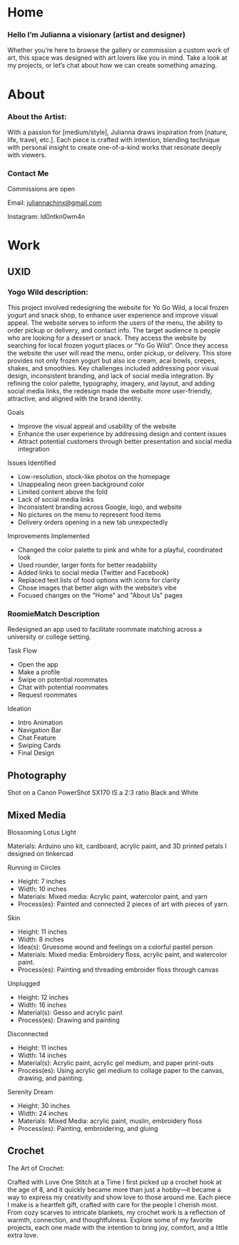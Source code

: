 # Home

### Hello I’m Julianna a visionary (artist and designer)

Whether you’re here to browse the gallery or commission a custom work of art, this space was designed with art lovers like you in mind.
Take a look at my projects, or let’s chat about how we can create something amazing.


# About

### About the Artist:

With a passion for [medium/style], Julianna draws inspiration from [nature, life, travel, etc.]. Each piece is crafted with intention, blending technique with personal insight to create one-of-a-kind works that resonate deeply with viewers.

### Contact Me

Commissions are open

Email: juliannachinx@gmail.com 

Instagram: Id0ntkn0wm4n


# Work
## UXID

### Yogo Wild description:

This project involved redesigning the website for Yo Go Wild, a local frozen yogurt and snack shop, to enhance user experience and improve visual appeal. The website serves to inform the users of the menu, the ability to order pickup or delivery, and contact info. The target audience is people who are looking for a dessert or snack. They access the website by searching for local frozen yogurt places or “Yo Go Wild”. Once they access the website the user will read the menu, order pickup, or delivery. This store provides not only frozen yogurt but also ice cream, acai bowls, crepes, shakes, and smoothies. Key challenges included addressing poor visual design, inconsistent branding, and lack of social media integration. By refining the color palette, typography, imagery, and layout, and adding social media links, the redesign made the website more user-friendly, attractive, and aligned with the brand identity.

Goals
- Improve the visual appeal and usability of the website
- Enhance the user experience by addressing design and content issues
- Attract potential customers through better presentation and social media integration

Issues Identified
- Low-resolution, stock-like photos on the homepage
- Unappealing neon green background color
- Limited content above the fold
- Lack of social media links
- Inconsistent branding across Google, logo, and website
- No pictures on the menu to represent food items
- Delivery orders opening in a new tab unexpectedly

Improvements Implemented
- Changed the color palette to pink and white for a playful, coordinated look
- Used rounder, larger fonts for better readability
- Added links to social media (Twitter and Facebook)
- Replaced text lists of food options with icons for clarity
- Chose images that better align with the website’s vibe
- Focused changes on the "Home" and "About Us" pages

### RoomieMatch Description 

Redesigned an app used to facilitate roommate matching across a university or college setting.

Task Flow
- Open the app
- Make a profile
- Swipe on potential roommates
- Chat with potential roommates
- Request roommates

Ideation
- Intro Animation
- Navigation Bar
- Chat Feature
- Swiping Cards
- Final Design

## Photography
Shot on a Canon PowerShot SX170 IS a 2:3 ratio Black and White

## Mixed Media

Blossoming Lotus Light

Materials: Arduino uno kit, cardboard, acrylic paint, and 3D printed petals I designed on tinkercad


Running in Circles

- Height: 7 inches
- Width: 10 inches
- Materials: Mixed media: Acrylic paint, watercolor paint, and yarn 
- Process(es): Painted and connected 2 pieces of art with pieces of yarn. 

Skin

- Height: 11 inches
- Width: 8 inches
- Idea(s): Gruesome wound and feelings on a colorful pastel person 
- Materials: Mixed media: Embroidery floss, acrylic paint, and watercolor paint. 
- Process(es): Painting and threading embroider floss through canvas 

Unplugged

- Height: 12 inches
- Width: 16 inches
- Material(s): Gesso and acrylic paint
- Process(es): Drawing and painting

Disconnected

- Height: 11 inches
- Width: 14 inches
- Material(s): Acrylic paint, acrylic gel medium, and paper print-outs
- Process(es): Using acrylic gel medium to collage paper to the canvas, drawing, and painting.

Serenity Dream

- Height: 30 inches
- Width: 24 inches
- Materials: Mixed Media: acrylic paint, muslin, embroidery floss
- Process(es): Painting, embroidering, and gluing



## Crochet
The Art of Crochet: 

Crafted with Love
One Stitch at a Time
I first picked up a crochet hook at the age of 8, and it quickly became more than just a hobby—it became a way to express my creativity and show love to those around me. Each piece I make is a heartfelt gift, crafted with care for the people I cherish most. From cozy scarves to intricate blankets, my crochet work is a reflection of warmth, connection, and thoughtfulness.
Explore some of my favorite projects, each one made with the intention to bring joy, comfort, and a little extra love.
